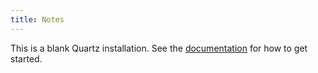 ```yaml
---
title: Notes
---
```


This is a blank Quartz installation.
See the [documentation](https://quartz.jzhao.xyz) for how to get started.
